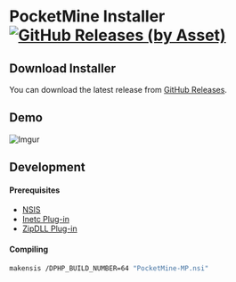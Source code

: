 # PocketMine Installer [![GitHub Releases (by Asset)](https://img.shields.io/github/downloads/nathfreder/pocketmine-installer/latest/PocketMine-MP.exe.svg)](https://github.com/nathfreder/pocketmine-installer/releases)

## Download Installer
You can download the latest release from [GitHub Releases](https://github.com/nathfreder/pocketmine-installer/releases).

## Demo
![Imgur](https://i.imgur.com/ZLLdHcc.gif)

## Development
#### Prerequisites
* [NSIS](https://nsis.sourceforge.io/Main_Page)
* [Inetc Plug-in](https://nsis.sourceforge.io/Inetc_plug-in)
* [ZipDLL Plug-in](https://nsis.sourceforge.io/ZipDLL_plug-in)

#### Compiling
```sh
makensis /DPHP_BUILD_NUMBER=64 "PocketMine-MP.nsi"
```
